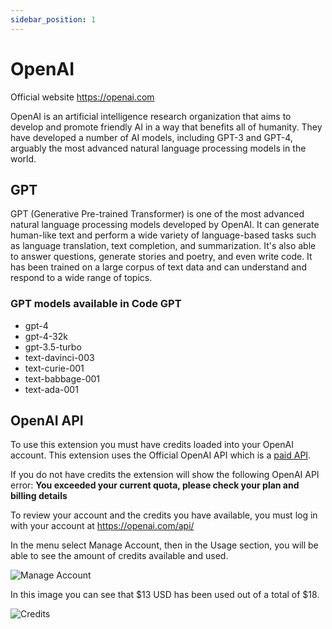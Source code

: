 ```yaml
---
sidebar_position: 1
---
```


# OpenAI

Official website https://openai.com

OpenAI is an artificial intelligence research organization that aims to develop and promote friendly AI in a way that benefits all of humanity. They have developed a number of AI models, including GPT-3 and GPT-4, arguably the most advanced natural language processing models in the world.

## GPT
GPT (Generative Pre-trained Transformer) is one of the most advanced natural language processing models developed by OpenAI. It can generate human-like text and perform a wide variety of language-based tasks such as language translation, text completion, and summarization. It's also able to answer questions, generate stories and poetry, and even write code. It has been trained on a large corpus of text data and can understand and respond to a wide range of topics.

### GPT models available in Code GPT
- gpt-4
- gpt-4-32k
- gpt-3.5-turbo
- text-davinci-003
- text-curie-001
- text-babbage-001
- text-ada-001

## OpenAI API

To use this extension you must have credits loaded into your OpenAI account.
This extension uses the Official OpenAI API which is a [paid API](https://openai.com/api/pricing/).

If you do not have credits the extension will show the following OpenAI API error:
**You exceeded your current quota, please check your plan and billing details**

To review your account and the credits you have available, you must log in with your account at https://openai.com/api/

In the menu select Manage Account, then in the Usage section, you will be able to see the amount of credits available and used.

![Manage Account](https://user-images.githubusercontent.com/6216945/213941730-b48b8b6a-8f0d-4fea-b4b3-42edc838f42e.png)

In this image you can see that $13 USD has been used out of a total of $18.

![Credits](https://user-images.githubusercontent.com/6216945/213941720-1ae816dd-fedb-4026-ae8c-b8b374d1d0dd.png)